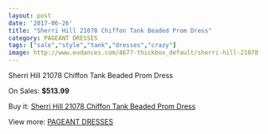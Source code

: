 ```yaml
---
layout: post
date: '2017-06-26'
title: "Sherri Hill 21078 Chiffon Tank Beaded Prom Dress"
category: PAGEANT DRESSES
tags: ["sale","style","tank","dresses","crazy"]
image: http://www.eudances.com/4677-thickbox_default/sherri-hill-21078-chiffon-tank-beaded-prom-dress.jpg
---
```

Sherri Hill 21078 Chiffon Tank Beaded Prom Dress

On Sales: **$513.99**
<a href="https://www.eudances.com/en/pageant-dresses/1574-sherri-hill-21078-chiffon-tank-beaded-prom-dress.html"><amp-img layout="responsive" width="600" height="600" src="//www.eudances.com/4677-thickbox_default/sherri-hill-21078-chiffon-tank-beaded-prom-dress.jpg" alt="Sherri Hill 21078 Chiffon Tank Beaded Prom Dress 0" /></a>
<a href="https://www.eudances.com/en/pageant-dresses/1574-sherri-hill-21078-chiffon-tank-beaded-prom-dress.html"><amp-img layout="responsive" width="600" height="600" src="//www.eudances.com/4678-thickbox_default/sherri-hill-21078-chiffon-tank-beaded-prom-dress.jpg" alt="Sherri Hill 21078 Chiffon Tank Beaded Prom Dress 1" /></a>

Buy it: [Sherri Hill 21078 Chiffon Tank Beaded Prom Dress](https://www.eudances.com/en/pageant-dresses/1574-sherri-hill-21078-chiffon-tank-beaded-prom-dress.html "Sherri Hill 21078 Chiffon Tank Beaded Prom Dress")

View more: [PAGEANT DRESSES](https://www.eudances.com/en/16-pageant-dresses "PAGEANT DRESSES")